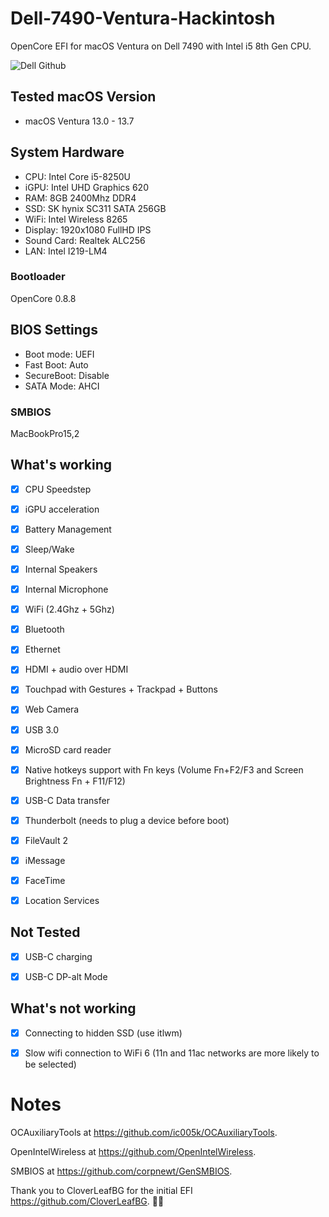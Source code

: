 # Dell-7490-Ventura-Hackintosh

OpenCore EFI for macOS Ventura on Dell 7490 with Intel i5 8th Gen CPU.


![Dell Github](https://user-images.githubusercontent.com/93620854/212483987-b0142f06-32e7-4b35-bacb-cc1947acd4a5.png)







## Tested macOS Version

- macOS Ventura 13.0 - 13.7


## System Hardware

- CPU:  Intel Core i5-8250U
- iGPU: Intel UHD Graphics 620
- RAM:  8GB 2400Mhz DDR4
- SSD:  SK hynix SC311 SATA 256GB
- WiFi: Intel Wireless 8265
- Display: 1920x1080 FullHD IPS
- Sound Card: Realtek ALC256
- LAN: Intel I219-LM4

### Bootloader

OpenCore 0.8.8


## BIOS Settings

- Boot mode: UEFI
- Fast Boot: Auto
- SecureBoot: Disable
- SATA Mode: AHCI 


### SMBIOS

MacBookPro15,2


## What's working

 
 - [x] CPU Speedstep

 - [x] iGPU acceleration

 - [x] Battery Management
 
 - [x] Sleep/Wake
 
 - [x] Internal Speakers
 
 - [x] Internal Microphone
 
 - [x] WiFi (2.4Ghz + 5Ghz)
 
 - [x] Bluetooth

 - [x] Ethernet

 - [x] HDMI + audio over HDMI

 - [x] Touchpad with Gestures + Trackpad + Buttons

 - [x] Web Camera

 - [x] USB 3.0

 - [x] MicroSD card reader 

 - [x] Native hotkeys support with Fn keys (Volume Fn+F2/F3 and Screen Brightness Fn + F11/F12)
 
 - [x] USB-C Data transfer
 
 - [x] Thunderbolt (needs to plug a device before boot)

 - [x] FileVault 2

 - [x] iMessage
 
 - [x] FaceTime

 - [x] Location Services

 

## Not Tested

 - [x] USB-C charging

 - [x] USB-C DP-alt Mode



## What's not working

 - [x] Connecting to hidden SSD (use itlwm)
 
 - [x] Slow wifi connection to WiFi 6 (11n and 11ac networks are more likely to be selected)



# Notes

OCAuxiliaryTools at https://github.com/ic005k/OCAuxiliaryTools.

OpenIntelWireless at https://github.com/OpenIntelWireless.

SMBIOS at https://github.com/corpnewt/GenSMBIOS. 

Thank you to CloverLeafBG for the initial EFI https://github.com/CloverLeafBG. 🫶🏼
